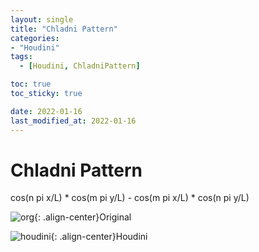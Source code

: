 ```yaml
---
layout: single
title: "Chladni Pattern"
categories:
- "Houdini"
tags:
  - [Houdini, ChladniPattern]

toc: true
toc_sticky: true

date: 2022-01-16
last_modified_at: 2022-01-16
---
```


Chladni Pattern
===  
  
  
cos(n pi x/L) * cos(m pi y/L) - cos(m pi x/L) * cos(n pi y/L)    

![org](/Images/Houdini/Chladni%20Pattern_org.gif){: .align-center}Original  

![houdini](/Images/Houdini/Chladni%20Pattern.gif){: .align-center}Houdini  
